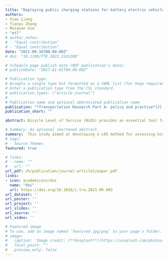 ```yaml
---
title: "Deploying public charging stations for battery electric vehicles on the expressway network based on dynamic charging demand"
authors:
- Xiao Liang
- Tianyu Zhang
- Meiquan Xie
- "etl"
# author_notes:
# - "Equal contribution"
# - "Equal contribution"
date: "2021-09-16T00:00:00Z"
# doi: "10.1109/TTE.2022.3141208"

# Schedule page publish date (NOT publication's date).
# publishDate: "2017-01-01T00:00:00Z"

# Publication type.
# Accepts a single type but formatted as a YAML list (for Hugo requirements).
# Enter a publication type from the CSL standard.
# publication_types: ["article-journal"]
# 
# Publication name and optional abbreviated publication name.
publication: "*Transportation Research Part A: policy and practice*[J], 2021, 153: 115-129."
publication_short: ""

abstract: Bicycle Level of Service (BLOS) provides an essential tool for evaluating the operations of low- carbon bicycle facilities and prioritizing investment in new bicycle facilities under various constraints. This study aimed at developing a LOS method for assessing bicycle facilities in the metropolitan areas of China. Using this method, we addressed major challenges in obtaining user ratings of bicycle facilities and captured senses of satisfaction of bike users riding on bicycle facilities. Virtual Reality (VR) technique was introduced to obtain data by creating 120 immersive settings or scenarios for participants. A hundred of bicyclists or participants with a wide range of characters were recruited. These participants were asked to express their senses of satisfaction under predefined physical conditions of bike facilities and traffic conditions. Their Satisfaction Rating Scores (SRS) were documented. The statistical relationships between rider’s feelings and bike facilities/traffic conditions were modeled and verified through a symbolic regression (or an effective deep learning) approach. The model is demonstrated to be reliable in predicting SRS of bicyclists with a high correlation coefficient. This study also developed a set of LOS criteria based on the cumulative distribution of satisfaction scores. These LOS criteria are simple to use and effective in assessing operational performance of existing bicycle facilities and providing decision makers with insightful guidance for planning, designing, and operating new active transportation facilities.

# Summary. An optional shortened abstract.
summary:  This study aimed at developing a LOS method for assessing bicycle facilities in the metropolitan areas of China. Using this method, we addressed major challenges in obtaining user ratings of bicycle facilities and captured senses of satisfaction of bike users riding on bicycle facilities. Virtual Reality (VR) technique was introduced to obtain data by creating 120 immersive settings or scenarios for participants. A hundred of bicyclists or participants with a wide range of characters were recruited. 
# tags:
# - Source Themes
featured: true

# links:
# - name: ""
#   url: ""
url_pdf: zh/publication/journal-article2/paper.pdf
links:
- icon: academicons/doi
  name: "doi"
  url: https://doi.org/10.1016/j.tra.2021.09.003
url_dataset: ''
url_poster: ''
url_project: ''
url_slides: ''
url_source: ''
url_video: ''

# Featured image
# To use, add an image named `featured.jpg/png` to your page's folder. 
# image:
#   caption: 'Image credit: [**Unsplash**](https://unsplash.com/photos/jdD8gXaTZsc)'
#   focal_point: ""
#   preview_only: false
---
```

